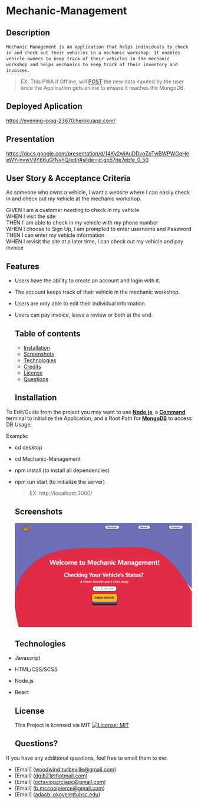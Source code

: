 # Mechanic-Management

  
  ## Description
    Mechanic Management is an application that helps individuals to check in and check out their vehicles in a mechanic workshop. It enables vehicle owners to keep track of their vehicles in the mechanic workshop and helps mechanics to keep track of their inventory and invoices.
 

  > EX: This PWA if Offline, will [POST](https://www.w3schools.com/tags/ref_httpmethods.asp) the new data inputed by the user once the Application gets online to ensure it reaches the MongoDB.

  ## Deployed Aplication 
  https://evening-crag-23670.herokuapp.com/

  
  ## Presentation
  https://docs.google.com/presentation/d/14Ky2wiAuDDvoZoTwBWPWGqHeeWY-nvwV9Y86uGfNxhQ/edit#slide=id.gb57de7ebfe_0_50
  
  
  ## User Story & Acceptance Criteria
As someone who owns a vehicle, I want a website where I can easily check in and check out my vehicle at the mechanic workshop.

GIVEN I am a customer needing to check in my vehicle<br />
WHEN I visit the site<br />
THEN I’ am able to check in my vehicle with my phone number<br />
WHEN I choose to Sign Up, I am prompted to enter username and Password<br />
THEN I can enter my vehicle information<br />
WHEN I revisit the site at a later time, I can check out my vehicle and pay invoice


## Features
- Users have the ability to create an account and login with it.
- The account keeps track of their vehicle in the mechanic workshop.
- Users are only able to edit their individual information.
- Users can pay invoice, leave a review or both at the end.
  
  ## Table of contents
  
  - [Installation](#installation)
  - [Screenshots](#screenshots)
  - [Technologies](#technologies)
  - [Credits](#credits)
  - [License](#license)
  - [Questions](#questions)

  
  ## Installation
  
 To Edit/Guide from the project you may want to use [**Node.js**](https://nodejs.org/en/), a [**Command**](https://docs.microsoft.com/en-us/windows-server/administration/windows-commands/cmd) terminal to initialize the Application, and a Root Path for [**MongoDB**](https://www.mongodb.com/) to access DB Usage.

Example:
- cd desktop
- cd Mechanic-Management
- npm install (to install all dependencies)
- npm run start (to initialize the server)
    > EX: http://localhost:3000/
    
    ## Screenshots
  ![screenshot](https://github.com/Team-Armadillo/Mechanic-Management/blob/main/mechanic-management.png)
  
  ## Technologies
- Javascript
- HTML/CSS/SCSS
- Node.js
- React
  
  ## License
  This Project is licensed via MIT
  [![License: MIT](https://img.shields.io/badge/License-MIT-green.svg)](https://opensource.org/licenses/MIT)
  
  
  ## Questions?
 If you have any additional questions, feel free to email them to me:
  - [Email] (woodwind.turbeville@gmail.com)
  - [Email] (dgib21@hotmail.com)
  - [Email] (octaviogarciapc@gmail.com)
  - [Email] (b.mccoolpierce@gmail.com)
  - [Email] (adaobi.okoye@ttuhsc.edu)


